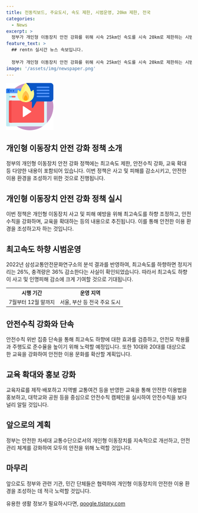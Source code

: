 ```yaml
---
title: 전동킥보드, 주요도시, 속도 제한, 시범운영, 20㎞ 제한, 전국
categories:
  - News
excerpt: >
  정부가 개인형 이동장치 안전 강화를 위해 시속 25km인 속도를 시속 20km로 제한하는 시범운영 사업을 서울, 부산 등 전국에서 진행한다. 이 조치는 연구 결과에 기반해 사고 예방에 도움이 될 것으로 기대되며, 정부와 관련 기관들이 협력하여 안전수칙 강화 및 교육, 단속 등을 강화할 예정이다. 또한, 10대와 20대의 안전사고 발생률이 높아 이들에게 교육을 강화하고 안전문화를 확산할 계획이다. 해당 정책은 모든 이용자의 안전을 고려한 조치로 폭넓은 지원이 필요한 중요한 사안임을 알려주는 기사이다.
feature_text: >
  ## rentn 실시간 뉴스 속보입니다.

  정부가 개인형 이동장치 안전 강화를 위해 시속 25km인 속도를 시속 20km로 제한하는 시범운영 사업을 서울, 부산 등 전국에서 진행한다. 이 조치는 연구 결과에 기반해 사고 예방에 도움이 될 것으로 기대되며, 정부와 관련 기관들이 협력하여 안전수칙 강화 및 교육, 단속 등을 강화할 예정이다. 또한, 10대와 20대의 안전사고 발생률이 높아 이들에게 교육을 강화하고 안전문화를 확산할 계획이다. 해당 정책은 모든 이용자의 안전을 고려한 조치로 폭넓은 지원이 필요한 중요한 사안임을 알려주는 기사이다.
image: '/assets/img/newspaper.png'
---
```


<p><img src="/assets/img/news.png" alt="rentncar 속보" /></p>

<h2 data-ke-size="size26">개인형 이동장치 안전 강화 정책 소개</h2>

<p data-ke-size="size16">정부의 개인형 이동장치 안전 강화 정책에는 최고속도 제한, 안전수칙 강화, 교육 확대 등 다양한 내용이 포함되어 있습니다. 이번 정책은 사고 및 피해를 감소시키고, 안전한 이용 환경을 조성하기 위한 것으로 진행됩니다.</p>

<h2 data-ke-size="size24">개인형 이동장치 안전 강화 정책 실시</h2>

<p data-ke-size="size16">이번 정책은 개인형 이동장치 사고 및 피해 예방을 위해 최고속도를 하향 조정하고, 안전수칙을 강화하며, 교육을 확대하는 등의 내용으로 추진됩니다. 이를 통해 안전한 이용 환경을 조성하고자 하는 것입니다.</p>

<h2 data-ke-size="size24">최고속도 하향 시범운영</h2>

<p data-ke-size="size16">2022년 삼성교통안전문화연구소의 분석 결과를 반영하여, 최고속도를 하향하면 정지거리는 26%, 충격량은 36% 감소한다는 사실이 확인되었습니다. 따라서 최고속도 하향이 사고 및 인명피해 감소에 크게 기여할 것으로 기대됩니다.</p>

<table>
    <tr>
        <td style="text-align: center; height: 17px;"><b>시행 기간</b></td>
        <td style="text-align: center; height: 17px;"><b>운영 지역</b></td>
    </tr>
    <tr>
        <td style="text-align: center; height: 17px;">7월부터 12월 말까지</td>
        <td style="text-align: center; height: 17px;">서울, 부산 등 전국 주요 도시</td>
    </tr>
</table>

<h2 data-ke-size="size24">안전수칙 강화와 단속</h2>

<p data-ke-size="size16">안전수칙 위반 집중 단속을 통해 최고속도 하향에 대한 효과를 검증하고, 안전모 착용률과 주행도로 준수율을 높이기 위해 노력할 예정입니다. 또한 10대와 20대를 대상으로 한 교육을 강화하여 안전한 이용 문화를 확산할 계획입니다.</p>

<h2 data-ke-size="size24">교육 확대와 홍보 강화</h2>

<p data-ke-size="size16">교육자료를 제작·배포하고 지역별 교통여건 등을 반영한 교육을 통해 안전한 이용법을 홍보하고, 대학교와 공원 등을 중심으로 안전수칙 캠페인을 실시하여 안전수칙을 보다 널리 알릴 것입니다.</p>

<h2 data-ke-size="size24">앞으로의 계획</h2>

<p data-ke-size="size16">정부는 안전한 차세대 교통수단으로서의 개인형 이동장치를 지속적으로 개선하고, 안전관리 체계를 강화하여 모두의 안전을 위해 노력할 것입니다.</p>

<h2 data-ke-size="size24">마무리</h2>

<p data-ke-size="size16">앞으로도 정부와 관련 기관, 민간 단체들은 협력하여 개인형 이동장치의 안전한 이용 환경을 조성하는 데 적극 노력할 것입니다.</p>
유용한 생활 정보가 필요하시다면, <a href="https://qoogle.tistory.com" rel="dofollow">qoogle.tistory.com</a>


